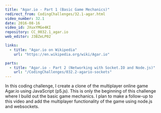 ```yaml
---
title: "Agar.io - Part 1 (Basic Game Mechanics)"
redirect_from: CodingChallenges/32.1-agar.html
video_number: 32.1
date: 2016-08-16
video_id: JXuxYMGe4KI
repository: CC_0032.1_agar.io
web_editor: J3BZeLP02

links:
  - title: "Agar.io on Wikipedia"
    url: "https://en.wikipedia.org/wiki/Agar.io"

parts:
  - title: "Agar.io - Part 2 (Networking with Socket.IO and Node.js)"
    url: "/CodingChallenges/032.2-agario-sockets"
---
```


In this coding challenge, I create a clone of the multiplayer online game Agar.io using JavaScript (p5.js). This is only the beginning of this challenge where I build out the basic game mechanics. I plan to make a follow-up to this video and add the multiplayer functionality of the game using node.js and websockets.
